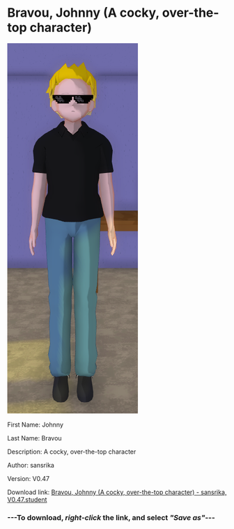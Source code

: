 # Bravou, Johnny (A cocky, over-the-top character)

<img src = "https://raw.githubusercontent.com/Arbiter1223/Daigaku-Gurashi-Custom-Students/master/Students/Files/Bravou%2C%20Johnny%20(A%20cocky%2C%20over-the-top%20character).png">

First Name: Johnny

Last Name: Bravou

Description: A cocky, over-the-top character

Author: sansrika

Version: V0.47

Download link: <a href="https://raw.githubusercontent.com/Arbiter1223/Daigaku-Gurashi-Custom-Students/master/Students/Files/Bravou%2C%20Johnny%20(A%20cocky%2C%20over-the-top%20character)%20-%20sansrika%2C%20V0.47.student">Bravou, Johnny (A cocky, over-the-top character) - sansrika, V0.47.student</a>

### ---**To download, _right-click_ the link, and select _"Save as"_**---
